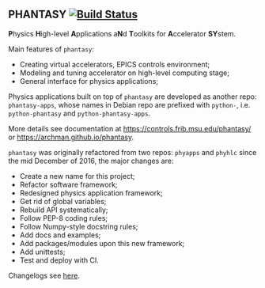 ## PHANTASY [![Build Status](https://travis-ci.org/archman/phantasy.svg?branch=upstream)](https://travis-ci.org/archman/phantasy)

**P**hysics **H**igh-level **A**pplications a**N**d **T**oolkits for **A**ccelerator **SY**stem.

Main features of ``phantasy``:

- Creating virtual accelerators, EPICS controls environment;
- Modeling and tuning accelerator on high-level computing stage;
- General interface for physics applications;

Physics applications built on top of ``phantasy`` are developed as another
repo: ``phantasy-apps``, whose names in Debian repo are prefixed with
``python-``, i.e. ``python-phantasy`` and ``python-phantasy-apps``.

More details see documentation at https://controls.frib.msu.edu/phantasy/ or https://archman.github.io/phantasy.

``phantasy`` was originally refactored from two repos: ``phyapps`` and ``phyhlc``
since the mid December of 2016, the major changes are:

- Create a new name for this project;
- Refactor software framework;
- Redesigned physics application framework;
- Get rid of global variables;
- Rebuild API systematically;
- Follow PEP-8 coding rules;
- Follow Numpy-style docstring rules;
- Add docs and examples;
- Add packages/modules upon this new framework;
- Add unittests;
- Test and deploy with CI.

Changelogs see [here](changelogs.md).
